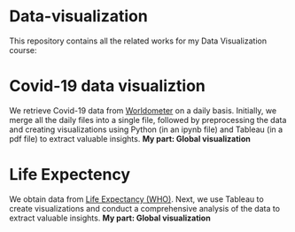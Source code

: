# Data-visualization
This repository contains all the related works for my Data Visualization course:
# Covid-19 data visualiztion
We retrieve Covid-19 data from [Worldometer](https://www.worldometers.info/coronavirus/) on a daily basis. Initially, we merge all the daily files into a single file, followed by preprocessing the data and creating visualizations using Python (in an ipynb file) and Tableau (in a pdf file) to extract valuable insights.
**My part: Global visualization**
# Life Expectency
We obtain data from [Life Expectancy (WHO)](https://www.kaggle.com/datasets/kumarajarshi/life-expectancy-who). Next, we use Tableau to create visualizations and conduct a comprehensive analysis of the data to extract valuable insights.
**My part: Global visualization**
